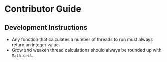 # Contributor Guide

## Development Instructions

 * Any function that calculates a number of threads to run must always
   return an integer value.
 * Grow and weaken thread calculations should always be rounded up
   with `Math.ceil`.
